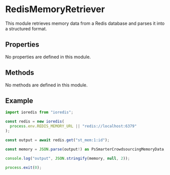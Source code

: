 # RedisMemoryRetriever

This module retrieves memory data from a Redis database and parses it into a structured format.

## Properties

No properties are defined in this module.

## Methods

No methods are defined in this module.

## Example

```typescript
import ioredis from "ioredis";

const redis = new ioredis(
  process.env.REDIS_MEMORY_URL || "redis://localhost:6379"
);

const output = await redis.get("st_mem:1:id");

const memory = JSON.parse(output!) as PsSmarterCrowdsourcingMemoryData;

console.log("output", JSON.stringify(memory, null, 2));

process.exit(0);
```
